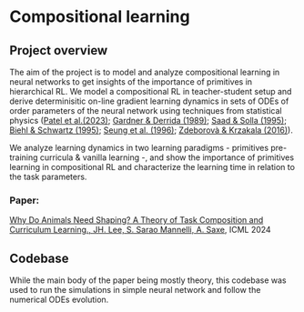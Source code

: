 # Compositional learning

## Project overview
The aim of the project is to model and analyze compositional learning in neural networks to get insights of the importance of primitives in hierarchical RL. 
We model a compositional RL in teacher-student setup and derive determinisitic on-line gradient learning dynamics in sets of ODEs of order parameters of the neural network using techniques from statistical physics ([Patel et al.(2023)](https://arxiv.org/abs/2306.10404); [Gardner & Derrida (1989)](https://iopscience.iop.org/article/10.1088/0305-4470/21/1/031); [Saad & Solla (1995)](https://journals.aps.org/prl/abstract/10.1103/PhysRevLett.74.4337); [Biehl & Schwartz (1995)](https://iopscience.iop.org/article/10.1088/0305-4470/28/3/018); [Seung et al. (1996)](https://journals.aps.org/pra/abstract/10.1103/PhysRevA.45.6056); [Zdeborovà & Krzakala (2016)](https://arxiv.org/abs/1511.02476)).

We analyze learning dynamics in two learning paradigms - primitives pre-training curricula & vanilla learning -, and show the importance of primitives learning in compositional RL and characterize the learning time in relation to the task parameters.   

### Paper: 
[Why Do Animals Need Shaping? A Theory of Task Composition and Curriculum Learning., JH. Lee, S. Sarao Mannelli, A. Saxe](https://arxiv.org/abs/2402.18361), ICML 2024

## Codebase

While the main body of the paper being mostly theory, this codebase was used to run the simulations in simple neural network and follow the numerical ODEs evolution. 


